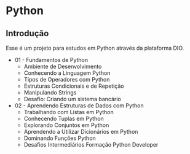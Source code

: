 # Python

## Introdução

Esse é um projeto para estudos em Python através da plataforma DIO.

* 01 - Fundamentos de Python
    * Ambiente de Desenvolvimento
    * Conhecendo a Linguagem Python
    * Tipos de Operadores com Python
    * Estruturas Condicionais e de Repetição
    * Manipulando Strings
    * Desafio: Criando um sistema bancário
* 02 - Aprendendo Estruturas de Dados com Python
    * Trabalhando com Listas em Python
    * Conhecendo Tuplas em Python
    * Explorando Conjuntos em Python
    * Aprendendo a Utilizar Dicionários em Python
    * Dominando Funções Python
    * Desafios Intermediários Formação Python Developer